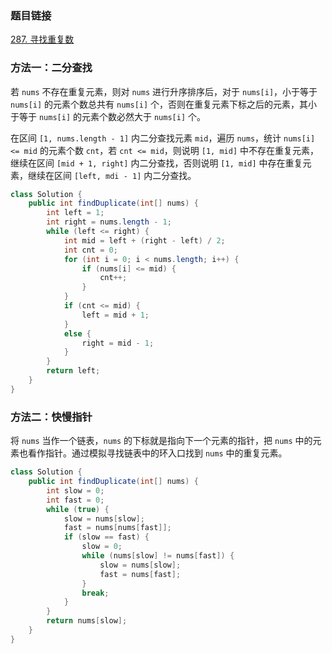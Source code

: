 ### 题目链接
[287. 寻找重复数](https://leetcode.cn/problems/find-the-duplicate-number)

### 方法一：二分查找
若 `nums` 不存在重复元素，则对 `nums` 进行升序排序后，对于 `nums[i]`，小于等于 `nums[i]` 的元素个数总共有 `nums[i]` 个，否则在重复元素下标之后的元素，其小于等于 `nums[i]` 的元素个数必然大于 `nums[i]` 个。

在区间 `[1, nums.length - 1]` 内二分查找元素 `mid`，遍历 `nums`，统计 `nums[i] <= mid` 的元素个数 `cnt`，若 `cnt <= mid`，则说明 `[1, mid]` 中不存在重复元素，继续在区间 `[mid + 1, right]` 内二分查找，否则说明 `[1, mid]` 中存在重复元素，继续在区间 `[left, mdi - 1]` 内二分查找。

```Java
class Solution {
    public int findDuplicate(int[] nums) {
        int left = 1;
        int right = nums.length - 1;
        while (left <= right) {
            int mid = left + (right - left) / 2;
            int cnt = 0;
            for (int i = 0; i < nums.length; i++) {
                if (nums[i] <= mid) {
                    cnt++;
                }
            }
            if (cnt <= mid) {
                left = mid + 1;
            }
            else {
                right = mid - 1;
            }
        }
        return left;
    }
}
```

### 方法二：快慢指针
将 `nums` 当作一个链表，`nums` 的下标就是指向下一个元素的指针，把 `nums` 中的元素也看作指针。通过模拟寻找链表中的环入口找到 `nums` 中的重复元素。

```Java
class Solution {
    public int findDuplicate(int[] nums) {
        int slow = 0;
        int fast = 0;
        while (true) {
            slow = nums[slow];
            fast = nums[nums[fast]];
            if (slow == fast) {
                slow = 0;
                while (nums[slow] != nums[fast]) {
                    slow = nums[slow];
                    fast = nums[fast];
                }
                break;
            }
        }
        return nums[slow];
    }
}
```
